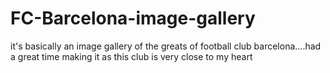 # FC-Barcelona-image-gallery
it's basically an image gallery of the greats of football club barcelona....had a great time making it as this club is very close to my heart
